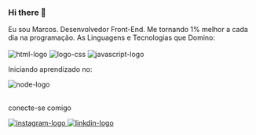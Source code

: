 ### Hi there 👋


Eu sou Marcos. Desenvolvedor Front-End.
Me tornando 1% melhor a cada dia na programação.
As Linguagens e Tecnologias que Domino:
<br>
<br>
  <img src="https://img.shields.io/badge/HTML5-E34F26?style=for-the-badge&logo=html5&logoColor=white" alt="html-logo"/>
  <img src="https://img.shields.io/badge/CSS3-1572B6?style=for-the-badge&logo=css3&logoColor=white" alt="logo-css"/>
  <img src="https://img.shields.io/badge/JavaScript-F7DF1E?style=for-the-badge&logo=javascript&logoColor=black" alt="javascript-logo"/>
<br>
<p>Iniciando aprendizado no:</p>
  <img src="https://img.shields.io/badge/Node.js-43853D?style=for-the-badge&logo=node.js&logoColor=white" alt="node-logo"/>
<br>
<br>
<p>conecte-se comigo</p>
<a href="https://www.instagram.com/marcos_avaz/">
 <img src="https://img.shields.io/badge/Instagram-E4405F?style=for-the-badge&logo=instagram&logoColor=white" alt="instagram-logo"> 
</a>

<a href="https://www.linkedin.com/in/marcos-vaz-6532a02b2/">
 <img src="https://img.shields.io/badge/LinkedIn-0077B5?style=for-the-badge&logo=linkedin&logoColor=white" alt="linkdin-logo"> 
</a>
<br>

